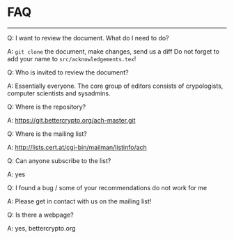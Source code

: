 # FAQ
-----

Q: I want to review the document. What do I need to do?

A: `git clone` the document, make changes, send us a diff
Do not forget to add your name to `src/acknowledgements.tex`!



Q: Who is invited to review the document?

A: Essentially everyone. The core group of editors consists of crypologists,
computer scientists and sysadmins.


Q: Where is the repository?

A: https://git.bettercrypto.org/ach-master.git


Q: Where is the mailing list?

A: http://lists.cert.at/cgi-bin/mailman/listinfo/ach


Q: Can anyone subscribe to the list?

A: yes


Q: I found a bug / some of your recommendations do not work for me

A: Please get in contact with us on the mailing list!


Q: Is there a webpage?

A: yes, bettercrypto.org

